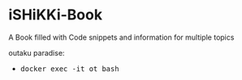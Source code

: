 # iSHiKKi-Book
A Book filled with Code snippets and information for multiple topics



outaku paradise:
- <pre lang="markdown">docker exec -it ot bash</pre>
